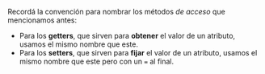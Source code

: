 Recordá la convención para nombrar los métodos _de acceso_ que mencionamos antes:

* Para los **getters**, que sirven para **obtener** el valor de un atributo, usamos el mismo nombre que este.
* Para los **setters**, que sirven para **fijar** el valor de un atributo, usamos el mismo nombre que este pero con un `=` al final. 